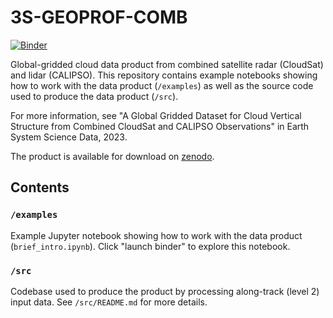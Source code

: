 # 3S-GEOPROF-COMB
[![Binder](https://mybinder.org/badge_logo.svg)](https://mybinder.org/v2/gh/bertrandclim/3S-GEOPROF-COMB/HEAD?labpath=examples%2Fbrief_intro.ipynb)

Global-gridded cloud data product from combined satellite radar (CloudSat) and lidar (CALIPSO). This repository contains example notebooks showing how to work with the data product (`/examples`) as well as the source code used to produce the data product (`/src`).

For more information, see "A Global Gridded Dataset for Cloud Vertical Structure from Combined CloudSat and CALIPSO Observations" in Earth System Science Data, 2023.

The product is available for download on [zenodo](https://zenodo.org/records/8057791).

## Contents
### `/examples`
Example Jupyter notebook showing how to work with the data product (`brief_intro.ipynb`). Click "launch binder" to explore this notebook.

### `/src` 
Codebase used to produce the product by processing along-track (level 2) input data. See `/src/README.md` for more details.
